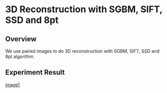 # 3D Reconstruction with SGBM, SIFT, SSD and 8pt

## Overview
We use paired images to do 3D reconstruction with SGBM, SIFT, SSD and 8pt algorithm.

## Experiment Result
[image1](./images/1.PNG)
